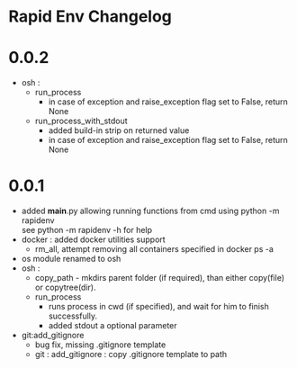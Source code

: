 # Rapid Env Changelog

# 0.0.2
- osh : 
    - run_process 
        - in case of exception and raise_exception flag set to False, return None 
    - run_process_with_stdout 
        - added build-in strip on returned value
        - in case of exception and raise_exception flag set to False, return None 

# 0.0.1
- added __main__.py allowing running functions from cmd using python -m rapidenv  
  see python -m rapidenv -h for help
- docker : added docker utilities support
    - rm_all, attempt removing all containers specified in docker ps -a 
- os module renamed to osh
- osh :  
    - copy_path - mkdirs parent folder (if required), than either copy(file) or copytree(dir).
    - run_process 
        - runs process in cwd (if specified), and wait for him to finish successfully.
        - added stdout a optional parameter
- git:add_gitignore 
    - bug fix, missing .gitignore template
    - git : add_gitignore : copy .gitignore template to path
